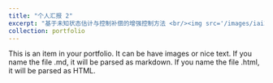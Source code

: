 ```yaml
---
title: "个人汇报 2"
excerpt: "基于未知状态估计与控制补偿的增强控制方法 <br/><img src='/images/iai2023.png'>"
collection: portfolio
---
```

This is an item in your portfolio. It can be have images or nice text. If you name the file .md, it will be parsed as markdown. If you name the file .html, it will be parsed as HTML. 
